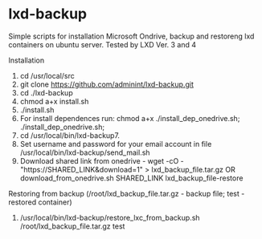 # lxd-backup

Simple scripts for installation Microsoft Ondrive, backup and restoreng lxd containers on ubuntu server.
Tested by LXD Ver. 3 and 4

Installation
1. cd /usr/local/src
2. git clone https://github.com/adminint/lxd-backup.git
2. cd ./lxd-backup
3. chmod a+x install.sh
4. ./install.sh
5. For install dependences run: chmod a+x ./install_dep_onedrive.sh; ./install_dep_onedrive.sh; 
6. cd /usr/local/bin/lxd-backup7.
8. Set username and password for your email account in file /usr/local/bin/lxd-backup/send_mail.sh
9. Download shared link from onedrive - wget -cO - "https://SHARED_LINK&download=1" > lxd_backup_file.tar.gz OR download_from_onedrive.sh SHARED_LINK lxd_backup_file-restore

Restoring from backup (/root/lxd_backup_file.tar.gz - backup file; test - restored container)
1. /usr/local/bin/lxd-backup/restore_lxc_from_backup.sh /root/lxd_backup_file.tar.gz test


